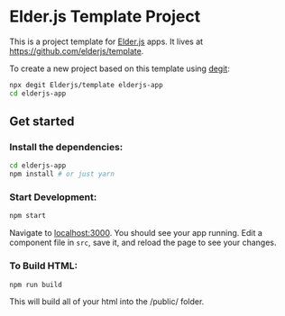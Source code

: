 # Elder.js Template Project

This is a project template for [Elder.js](https://elderguide.com/tech/elderjs/) apps. It lives at https://github.com/elderjs/template.

To create a new project based on this template using [degit](https://github.com/Rich-Harris/degit):

```bash
npx degit Elderjs/template elderjs-app
cd elderjs-app
```

## Get started

### Install the dependencies:

```bash
cd elderjs-app
npm install # or just yarn
```

### Start Development:

```bash
npm start
```

Navigate to [localhost:3000](http://localhost:3000). You should see your app running. Edit a component file in `src`, save it, and reload the page to see your changes.

### To Build HTML:

```bash
npm run build
```

This will build all of your html into the /public/ folder. 
